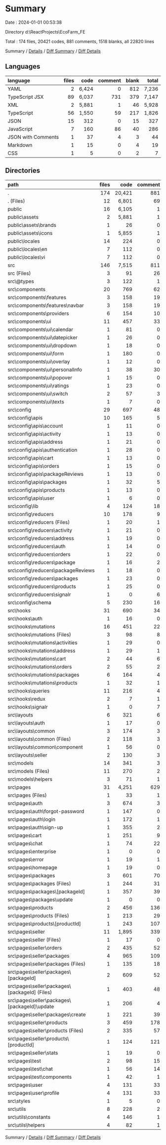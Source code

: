 # Summary

Date : 2024-01-01 00:53:38

Directory d:\\ReactProjects\\EcoFarm_FE

Total : 174 files,  20421 codes, 881 comments, 1518 blanks, all 22820 lines

Summary / [Details](details.md) / [Diff Summary](diff.md) / [Diff Details](diff-details.md)

## Languages
| language | files | code | comment | blank | total |
| :--- | ---: | ---: | ---: | ---: | ---: |
| YAML | 2 | 6,424 | 0 | 812 | 7,236 |
| TypeScript JSX | 89 | 6,037 | 731 | 379 | 7,147 |
| XML | 2 | 5,881 | 1 | 46 | 5,928 |
| TypeScript | 56 | 1,550 | 59 | 217 | 1,826 |
| JSON | 15 | 312 | 0 | 15 | 327 |
| JavaScript | 7 | 160 | 86 | 40 | 286 |
| JSON with Comments | 1 | 37 | 4 | 3 | 44 |
| Markdown | 1 | 15 | 0 | 4 | 19 |
| CSS | 1 | 5 | 0 | 2 | 7 |

## Directories
| path | files | code | comment | blank | total |
| :--- | ---: | ---: | ---: | ---: | ---: |
| . | 174 | 20,421 | 881 | 1,518 | 22,820 |
| . (Files) | 12 | 6,801 | 69 | 858 | 7,728 |
| public | 16 | 6,105 | 1 | 60 | 6,166 |
| public\\assets | 2 | 5,881 | 1 | 46 | 5,928 |
| public\\assets\\brands | 1 | 26 | 0 | 1 | 27 |
| public\\assets\\icons | 1 | 5,855 | 1 | 45 | 5,901 |
| public\\locales | 14 | 224 | 0 | 14 | 238 |
| public\\locales\\en | 7 | 112 | 0 | 7 | 119 |
| public\\locales\\vi | 7 | 112 | 0 | 7 | 119 |
| src | 146 | 7,515 | 811 | 600 | 8,926 |
| src (Files) | 3 | 91 | 26 | 13 | 130 |
| src\\@types | 3 | 122 | 1 | 4 | 127 |
| src\\components | 20 | 769 | 62 | 66 | 897 |
| src\\components\\features | 3 | 158 | 19 | 6 | 183 |
| src\\components\\features\\navbar | 3 | 158 | 19 | 6 | 183 |
| src\\components\\providers | 6 | 154 | 10 | 14 | 178 |
| src\\components\\ui | 11 | 457 | 33 | 46 | 536 |
| src\\components\\ui\\calendar | 1 | 81 | 0 | 4 | 85 |
| src\\components\\ui\\datepicker | 1 | 26 | 0 | 3 | 29 |
| src\\components\\ui\\dropdown | 1 | 18 | 0 | 3 | 21 |
| src\\components\\ui\\form | 1 | 180 | 0 | 14 | 194 |
| src\\components\\ui\\overlay | 1 | 12 | 0 | 2 | 14 |
| src\\components\\ui\\personalInfo | 1 | 38 | 30 | 5 | 73 |
| src\\components\\ui\\popover | 1 | 15 | 0 | 3 | 18 |
| src\\components\\ui\\ratings | 1 | 23 | 0 | 2 | 25 |
| src\\components\\ui\\switch | 2 | 57 | 3 | 8 | 68 |
| src\\components\\ui\\texts | 1 | 7 | 0 | 2 | 9 |
| src\\config | 29 | 697 | 48 | 120 | 865 |
| src\\config\\apis | 10 | 165 | 5 | 39 | 209 |
| src\\config\\apis\\account | 1 | 11 | 0 | 3 | 14 |
| src\\config\\apis\\activity | 1 | 13 | 0 | 2 | 15 |
| src\\config\\apis\\address | 1 | 21 | 0 | 4 | 25 |
| src\\config\\apis\\authentication | 1 | 28 | 0 | 5 | 33 |
| src\\config\\apis\\cart | 1 | 13 | 0 | 3 | 16 |
| src\\config\\apis\\orders | 1 | 15 | 0 | 3 | 18 |
| src\\config\\apis\\packageReviews | 1 | 13 | 0 | 2 | 15 |
| src\\config\\apis\\packages | 1 | 32 | 5 | 12 | 49 |
| src\\config\\apis\\products | 1 | 13 | 0 | 2 | 15 |
| src\\config\\apis\\user | 1 | 6 | 0 | 3 | 9 |
| src\\config\\lib | 4 | 124 | 18 | 22 | 164 |
| src\\config\\reducers | 10 | 178 | 9 | 36 | 223 |
| src\\config\\reducers (Files) | 1 | 20 | 1 | 3 | 24 |
| src\\config\\reducers\\activity | 1 | 21 | 0 | 4 | 25 |
| src\\config\\reducers\\address | 1 | 19 | 0 | 4 | 23 |
| src\\config\\reducers\\auth | 1 | 14 | 0 | 4 | 18 |
| src\\config\\reducers\\orders | 1 | 22 | 0 | 4 | 26 |
| src\\config\\reducers\\package | 1 | 16 | 2 | 4 | 22 |
| src\\config\\reducers\\packageReviews | 1 | 18 | 0 | 3 | 21 |
| src\\config\\reducers\\packages | 1 | 23 | 0 | 4 | 27 |
| src\\config\\reducers\\products | 1 | 25 | 0 | 4 | 29 |
| src\\config\\reducers\\signalr | 1 | 0 | 6 | 2 | 8 |
| src\\config\\schema | 5 | 230 | 16 | 23 | 269 |
| src\\hooks | 31 | 690 | 34 | 78 | 802 |
| src\\hooks\\auth | 1 | 16 | 0 | 4 | 20 |
| src\\hooks\\mutations | 16 | 451 | 22 | 25 | 498 |
| src\\hooks\\mutations (Files) | 3 | 98 | 8 | 9 | 115 |
| src\\hooks\\mutations\\activities | 1 | 29 | 0 | 1 | 30 |
| src\\hooks\\mutations\\address | 1 | 29 | 1 | 1 | 31 |
| src\\hooks\\mutations\\cart | 2 | 44 | 6 | 4 | 54 |
| src\\hooks\\mutations\\orders | 2 | 55 | 2 | 3 | 60 |
| src\\hooks\\mutations\\packages | 6 | 164 | 4 | 6 | 174 |
| src\\hooks\\mutations\\products | 1 | 32 | 1 | 1 | 34 |
| src\\hooks\\queries | 11 | 216 | 4 | 42 | 262 |
| src\\hooks\\redux | 2 | 7 | 1 | 4 | 12 |
| src\\hooks\\signalr | 1 | 0 | 7 | 3 | 10 |
| src\\layouts | 6 | 321 | 6 | 16 | 343 |
| src\\layouts\\auth | 1 | 17 | 0 | 2 | 19 |
| src\\layouts\\common | 3 | 174 | 3 | 8 | 185 |
| src\\layouts\\common (Files) | 2 | 118 | 3 | 6 | 127 |
| src\\layouts\\common\\component | 1 | 56 | 0 | 2 | 58 |
| src\\layouts\\seller | 2 | 130 | 3 | 6 | 139 |
| src\\models | 14 | 341 | 3 | 48 | 392 |
| src\\models (Files) | 11 | 270 | 2 | 39 | 311 |
| src\\models\\helpers | 3 | 71 | 1 | 9 | 81 |
| src\\pages | 31 | 4,251 | 629 | 216 | 5,096 |
| src\\pages (Files) | 1 | 33 | 1 | 5 | 39 |
| src\\pages\\auth | 3 | 674 | 3 | 32 | 709 |
| src\\pages\\auth\\forgot-password | 1 | 147 | 0 | 10 | 157 |
| src\\pages\\auth\\login | 1 | 172 | 1 | 7 | 180 |
| src\\pages\\auth\\sign-up | 1 | 355 | 2 | 15 | 372 |
| src\\pages\\cart | 1 | 251 | 9 | 8 | 268 |
| src\\pages\\chat | 1 | 74 | 22 | 6 | 102 |
| src\\pages\\enterprise | 1 | 0 | 0 | 1 | 1 |
| src\\pages\\error | 1 | 19 | 1 | 2 | 22 |
| src\\pages\\homepage | 1 | 19 | 0 | 6 | 25 |
| src\\pages\\packages | 3 | 601 | 70 | 22 | 693 |
| src\\pages\\packages (Files) | 1 | 244 | 31 | 10 | 285 |
| src\\pages\\packages\\[packageId] | 1 | 357 | 39 | 11 | 407 |
| src\\pages\\packages\\update | 1 | 0 | 0 | 1 | 1 |
| src\\pages\\products | 2 | 456 | 136 | 16 | 608 |
| src\\pages\\products (Files) | 1 | 213 | 29 | 7 | 249 |
| src\\pages\\products\\[productId] | 1 | 243 | 107 | 9 | 359 |
| src\\pages\\seller | 11 | 1,895 | 339 | 95 | 2,329 |
| src\\pages\\seller (Files) | 1 | 17 | 0 | 3 | 20 |
| src\\pages\\seller\\orders | 2 | 435 | 52 | 21 | 508 |
| src\\pages\\seller\\packages | 4 | 965 | 109 | 42 | 1,116 |
| src\\pages\\seller\\packages (Files) | 1 | 135 | 18 | 9 | 162 |
| src\\pages\\seller\\packages\\[packageId] | 2 | 609 | 52 | 28 | 689 |
| src\\pages\\seller\\packages\\[packageId] (Files) | 1 | 403 | 48 | 20 | 471 |
| src\\pages\\seller\\packages\\[packageId]\\update | 1 | 206 | 4 | 8 | 218 |
| src\\pages\\seller\\packages\\create | 1 | 221 | 39 | 5 | 265 |
| src\\pages\\seller\\products | 3 | 459 | 178 | 25 | 662 |
| src\\pages\\seller\\products (Files) | 2 | 335 | 57 | 18 | 410 |
| src\\pages\\seller\\products\\[productId] | 1 | 124 | 121 | 7 | 252 |
| src\\pages\\seller\\stats | 1 | 19 | 0 | 4 | 23 |
| src\\pages\\test | 2 | 98 | 15 | 11 | 124 |
| src\\pages\\test\\chat | 1 | 56 | 14 | 2 | 72 |
| src\\pages\\test\\components | 1 | 42 | 1 | 9 | 52 |
| src\\pages\\user | 4 | 131 | 33 | 12 | 176 |
| src\\pages\\user\\profile | 4 | 131 | 33 | 12 | 176 |
| src\\styles | 1 | 5 | 0 | 2 | 7 |
| src\\utils | 8 | 228 | 2 | 37 | 267 |
| src\\utils\\constants | 4 | 146 | 1 | 21 | 168 |
| src\\utils\\helpers | 4 | 82 | 1 | 16 | 99 |

Summary / [Details](details.md) / [Diff Summary](diff.md) / [Diff Details](diff-details.md)